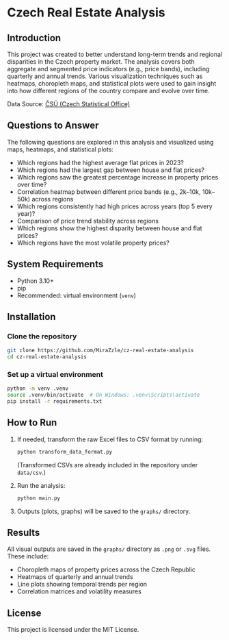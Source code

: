 # Czech Real Estate Analysis

## Introduction

This project was created to better understand long-term trends and regional disparities in the Czech property market. The analysis covers both aggregate and segmented price indicators (e.g., price bands), including quarterly and annual trends. Various visualization techniques such as heatmaps, choropleth maps, and statistical plots were used to gain insight into how different regions of the country compare and evolve over time.

Data Source: [ČSÚ (Czech Statistical Office)](https://vdb.czso.cz/vdbvo2/faces/cs/index.jsf?page=statistiky&katalog=31782)

## Questions to Answer

The following questions are explored in this analysis and visualized using maps, heatmaps, and statistical plots:

- Which regions had the highest average flat prices in 2023?
- Which regions had the largest gap between house and flat prices?
- Which regions saw the greatest percentage increase in property prices over time?
- Correlation heatmap between different price bands (e.g., 2k–10k, 10k–50k) across regions
- Which regions consistently had high prices across years (top 5 every year)?
- Comparison of price trend stability across regions
- Which regions show the highest disparity between house and flat prices?
- Which regions have the most volatile property prices?

## System Requirements

- Python 3.10+
- pip
- Recommended: virtual environment (`venv`)

## Installation

### Clone the repository

```bash
git clone https://github.com/MiraZzle/cz-real-estate-analysis
cd cz-real-estate-analysis
```

### Set up a virtual environment

```bash
python -m venv .venv
source .venv/bin/activate  # On Windows: .venv\Scripts\activate
pip install -r requirements.txt
```

## How to Run

1. If needed, transform the raw Excel files to CSV format by running:

   ```bash
   python transform_data_format.py
   ```

   (Transformed CSVs are already included in the repository under `data/csv`.)

2. Run the analysis:

   ```bash
   python main.py
   ```

3. Outputs (plots, graphs) will be saved to the `graphs/` directory.

## Results

All visual outputs are saved in the `graphs/` directory as `.png` or `.svg` files. These include:

- Choropleth maps of property prices across the Czech Republic
- Heatmaps of quarterly and annual trends
- Line plots showing temporal trends per region
- Correlation matrices and volatility measures

## License

This project is licensed under the MIT License.
